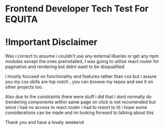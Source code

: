 # Frontend Developer Tech Test For EQUITA

# !Important Disclaimer


Was i correct to assume i couldn't use any external libaries or get any npm modules except the ones preinstalled, I was going to utilize react router for pagination and rendering but didnt want to be disqualified

i mostly focused on functionality and features rather than css but i assure you my css skills are top notch , you can browse my repos and see it on other projects too. 

Also due to the constraints there were stuff i did that i dont normally do (rendering components within same page on click is not recomended but since i had no access to react router i had to resort to it) i hope some considerations can be made and im looking forward to talking about this 

Thank you and have a lovely weekend 
 
